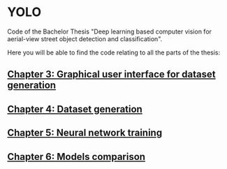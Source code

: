 # YOLO
Code of the Bachelor Thesis "Deep learning based computer vision for aerial-view street object detection and classification".

Here you will be able to find the code relating to all the parts of the thesis:

## [Chapter 3: Graphical user interface for dataset generation](GUI)
## [Chapter 4: Dataset generation](DataGeneration) 
## [Chapter 5: Neural network training](NetworkTraining) 
## [Chapter 6: Models comparison](ModelsComparison) 


